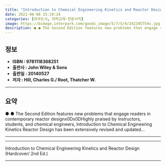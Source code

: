 ```yaml
---
title: "Introduction to Chemical Engineering Kinetics and Reactor Design (Hardcover/ 2nd Ed.)"
date: 2021-06-08 15:19:24
categories: [외국도서, 대학교재-전문서적]
image: https://bimage.interpark.com/goods_image/5/7/5/4/242345754s.jpg
description: ● ● The Second Edition features new problems that engage readers in contemporary reactor designx0Dx0DHighly praised by instructors, students, and chemical eng
---
```


## **정보**

- **ISBN : 9781118368251**
- **출판사 : John Wiley & Sons**
- **출판일 : 20140527**
- **저자 : Hill, Charles G./ Root, Thatcher W.**

------



## **요약**

●  ●  The Second Edition features new problems that engage readers in contemporary reactor designx0Dx0DHighly praised by instructors, students, and chemical engineers, Introduction to Chemical Engineering Kinetics  Reactor Design has been extensively revised and updated... 

------



------


Introduction to Chemical Engineering Kinetics and Reactor Design (Hardcover/ 2nd Ed.) 

------


